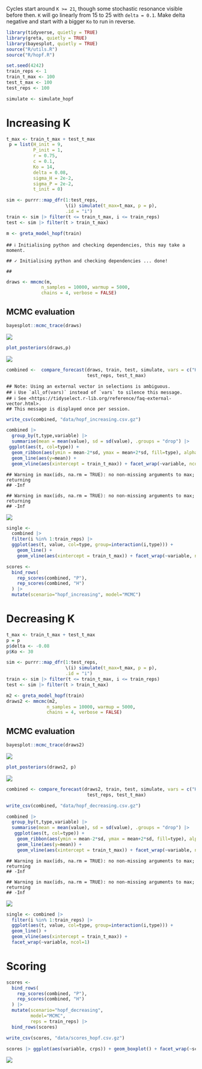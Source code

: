 
Cycles start around `K >= 21`, though some stochastic resonance visible
before then. `K` will go linearly from 15 to 25 with `delta = 0.1`. Make
delta negative and start with a bigger `Ko` to run in reverse.

``` r
library(tidyverse, quietly = TRUE)
library(greta, quietly = TRUE)
library(bayesplot, quietly = TRUE)
source("R/utils.R")
source("R/hopf.R")
```

``` r
set.seed(4242)
train_reps <- 1
train_t_max <- 100
test_t_max <- 100
test_reps <- 100

simulate <- simulate_hopf
```

# Increasing K

``` r
t_max <- train_t_max + test_t_max
 p = list(H_init = 9, 
          P_init = 1,
          r = 0.75, 
          c = 0.1,
          Ko = 14,
          delta = 0.08,
          sigma_H = 2e-2,
          sigma_P = 2e-2,
          t_init = 0)

sim <- purrr::map_dfr(1:test_reps, 
                      \(i) simulate(t_max=t_max, p = p),
                      .id = "i")
train <- sim |> filter(t <= train_t_max, i <= train_reps)
test <- sim |> filter(t > train_t_max)
```

``` r
m <- greta_model_hopf(train)
```

    ## ℹ Initialising python and checking dependencies, this may take a moment.

    ## ✓ Initialising python and checking dependencies ... done!

    ## 

``` r
draws <- mmcmc(m, 
             n_samples = 10000, warmup = 5000,
             chains = 4, verbose = FALSE)
```

## MCMC evaluation

``` r
bayesplot::mcmc_trace(draws)
```

![](hopf_mcmc_files/figure-gfm/unnamed-chunk-4-1.png)<!-- -->

``` r
plot_posteriors(draws,p)
```

![](hopf_mcmc_files/figure-gfm/unnamed-chunk-4-2.png)<!-- -->

``` r
combined <-  compare_forecast(draws, train, test, simulate, vars = c("H", "P"),
                              test_reps, test_t_max)
```

    ## Note: Using an external vector in selections is ambiguous.
    ## ℹ Use `all_of(vars)` instead of `vars` to silence this message.
    ## ℹ See <https://tidyselect.r-lib.org/reference/faq-external-vector.html>.
    ## This message is displayed once per session.

``` r
write_csv(combined, "data/hopf_increasing.csv.gz")
```

``` r
combined |> 
  group_by(t,type,variable) |> 
  summarise(mean = mean(value), sd = sd(value), .groups = "drop") |> 
 ggplot(aes(t, col=type)) + 
  geom_ribbon(aes(ymin = mean-2*sd, ymax = mean+2*sd, fill=type), alpha=0.5) +
  geom_line(aes(y=mean)) +
  geom_vline(aes(xintercept = train_t_max)) + facet_wrap(~variable, ncol=1)
```

    ## Warning in max(ids, na.rm = TRUE): no non-missing arguments to max; returning
    ## -Inf

    ## Warning in max(ids, na.rm = TRUE): no non-missing arguments to max; returning
    ## -Inf

![](hopf_mcmc_files/figure-gfm/unnamed-chunk-6-1.png)<!-- -->

``` r
single <- 
  combined |> 
  filter(i %in% 1:train_reps) |> 
  ggplot(aes(t, value, col=type, group=interaction(i,type))) + 
    geom_line() +
    geom_vline(aes(xintercept = train_t_max)) + facet_wrap(~variable, ncol=1)
```

``` r
scores <- 
  bind_rows(
    rep_scores(combined, "P"),
    rep_scores(combined, "H") 
  ) |> 
  mutate(scenario="hopf_increasing", model="MCMC")
```

# Decreasing K

``` r
t_max <- train_t_max + test_t_max
p = p
p$delta <- -0.08
p$Ko <- 30

sim <- purrr::map_dfr(1:test_reps, 
                      \(i) simulate(t_max=t_max, p = p),
                      .id = "i")
train <- sim |> filter(t <= train_t_max, i <= train_reps)
test <- sim |> filter(t > train_t_max)
```

``` r
m2 <- greta_model_hopf(train)
draws2 <- mmcmc(m2, 
               n_samples = 10000, warmup = 5000,
               chains = 4, verbose = FALSE)
```

## MCMC evaluation

``` r
bayesplot::mcmc_trace(draws2)
```

![](hopf_mcmc_files/figure-gfm/unnamed-chunk-11-1.png)<!-- -->

``` r
plot_posteriors(draws2, p)
```

![](hopf_mcmc_files/figure-gfm/unnamed-chunk-11-2.png)<!-- -->

``` r
combined <- compare_forecast(draws2, train, test, simulate, vars = c("H", "P"),
                              test_reps, test_t_max) 

write_csv(combined, "data/hopf_decreasing.csv.gz")
```

``` r
combined |> 
  group_by(t,type,variable) |> 
  summarise(mean = mean(value), sd = sd(value), .groups = "drop") |> 
   ggplot(aes(t, col=type)) + 
    geom_ribbon(aes(ymin = mean-2*sd, ymax = mean+2*sd, fill=type), alpha=0.5) +
    geom_line(aes(y=mean)) +
    geom_vline(aes(xintercept = train_t_max)) + facet_wrap(~variable, ncol=1)
```

    ## Warning in max(ids, na.rm = TRUE): no non-missing arguments to max; returning
    ## -Inf

    ## Warning in max(ids, na.rm = TRUE): no non-missing arguments to max; returning
    ## -Inf

![](hopf_mcmc_files/figure-gfm/unnamed-chunk-13-1.png)<!-- -->

``` r
single <- combined |> 
  filter(i %in% 1:train_reps) |> 
  ggplot(aes(t, value, col=type, group=interaction(i,type))) + 
  geom_line() +
  geom_vline(aes(xintercept = train_t_max)) +
  facet_wrap(~variable, ncol=1)
```

# Scoring

``` r
scores <- 
  bind_rows(
    rep_scores(combined, "P"),
    rep_scores(combined, "H") 
  ) |> 
  mutate(scenario="hopf_decreasing", 
         model="MCMC", 
         reps = train_reps) |>
  bind_rows(scores)

write_csv(scores, "data/scores_hopf.csv.gz")
```

``` r
scores |> ggplot(aes(variable, crps)) + geom_boxplot() + facet_wrap(~scenario)
```

![](hopf_mcmc_files/figure-gfm/unnamed-chunk-16-1.png)<!-- -->
